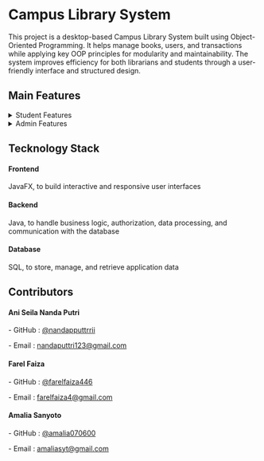 <h1>Campus Library System</h1>
<p>This project is a desktop-based Campus Library System built using Object-Oriented Programming. It helps manage books, users, and transactions while applying key OOP principles for modularity and maintainability. The system improves efficiency for both librarians and students through a user-friendly interface and structured design. </p>

<h2>Main Features</h2>
<details>
  <summary>Student Features</summary>
  <ul>
    <li>Register</li>
    <li>Login</li>
    <li>Borrow Book</li>
    <li>Return Book</li>
    <li>Fine Payment</li>
    <li>Search Book</li>
  </ul>
</details>

<details>
  <summary>Admin Features</summary>
  <ul>
    <li>Login</li>
    <li>Manage User (view, delete user data, add student)</li>
    <li>Manage Book (CRUD) </li>
    <li>Confirmation</li>
  </ul>
</details>

<h2>Tecknology Stack</h2>
<h4>Frontend</h4>
<p>JavaFX, to build interactive and responsive user interfaces</p>
<h4>Backend</h4>
<p>Java, to handle business logic, authorization, data processing, and communication with the database</p>
<h4>Database</h4>
<p>SQL, to store, manage, and retrieve application data</p>

<h2>Contributors</h2>
<h4>Ani Seila Nanda Putri</h4>
<p>- GitHub : <a href="https://github.com/nandapputtrrii" target="_blank">@nandapputtrrii</a></p>
<p>- Email : <a href="mailto:nandaputtri123@gmail.com">nandaputtri123@gmail.com</a></p>

<h4>Farel Faiza</h4>
<p>- GitHub : <a href="https://github.com/farelfaiza446" target="_blank">@farelfaiza446</a></p>
<p>- Email : <a href="mailto:farelfaiza4@gmail.com">farelfaiza4@gmail.com</a></p>

<h4>Amalia Sanyoto</h4>
<p>- GitHub : <a href="https://github.com/amalia070600" target="_blank">@amalia070600</a></p>
<p>- Email : <a href="mailto:amaliasyt@gmail.com">amaliasyt@gmail.com</a></p>


